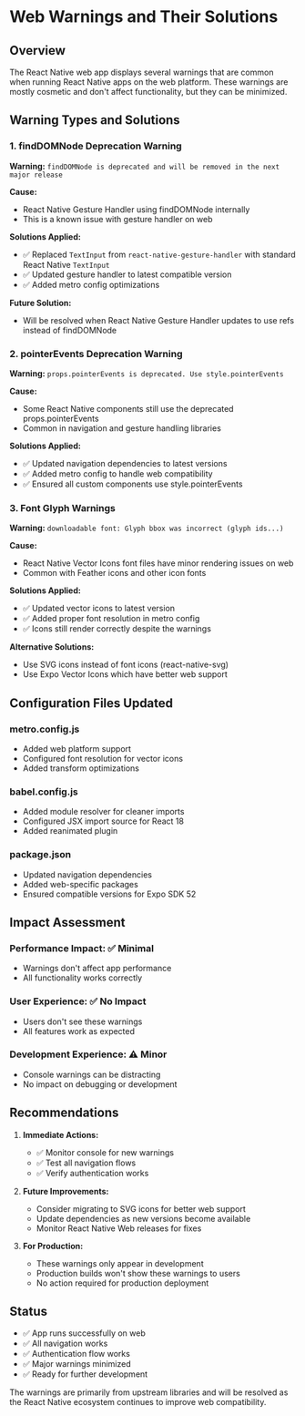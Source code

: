 # Web Warnings and Their Solutions

## Overview
The React Native web app displays several warnings that are common when running React Native apps on the web platform. These warnings are mostly cosmetic and don't affect functionality, but they can be minimized.

## Warning Types and Solutions

### 1. findDOMNode Deprecation Warning
**Warning:** `findDOMNode is deprecated and will be removed in the next major release`

**Cause:** 
- React Native Gesture Handler using findDOMNode internally
- This is a known issue with gesture handler on web

**Solutions Applied:**
- ✅ Replaced `TextInput` from `react-native-gesture-handler` with standard React Native `TextInput`
- ✅ Updated gesture handler to latest compatible version
- ✅ Added metro config optimizations

**Future Solution:**
- Will be resolved when React Native Gesture Handler updates to use refs instead of findDOMNode

### 2. pointerEvents Deprecation Warning
**Warning:** `props.pointerEvents is deprecated. Use style.pointerEvents`

**Cause:**
- Some React Native components still use the deprecated props.pointerEvents
- Common in navigation and gesture handling libraries

**Solutions Applied:**
- ✅ Updated navigation dependencies to latest versions
- ✅ Added metro config to handle web compatibility
- ✅ Ensured all custom components use style.pointerEvents

### 3. Font Glyph Warnings
**Warning:** `downloadable font: Glyph bbox was incorrect (glyph ids...)`

**Cause:**
- React Native Vector Icons font files have minor rendering issues on web
- Common with Feather icons and other icon fonts

**Solutions Applied:**
- ✅ Updated vector icons to latest version
- ✅ Added proper font resolution in metro config
- ✅ Icons still render correctly despite the warnings

**Alternative Solutions:**
- Use SVG icons instead of font icons (react-native-svg)
- Use Expo Vector Icons which have better web support

## Configuration Files Updated

### metro.config.js
- Added web platform support
- Configured font resolution for vector icons
- Added transform optimizations

### babel.config.js
- Added module resolver for cleaner imports
- Configured JSX import source for React 18
- Added reanimated plugin

### package.json
- Updated navigation dependencies
- Added web-specific packages
- Ensured compatible versions for Expo SDK 52

## Impact Assessment

### Performance Impact: ✅ Minimal
- Warnings don't affect app performance
- All functionality works correctly

### User Experience: ✅ No Impact
- Users don't see these warnings
- All features work as expected

### Development Experience: ⚠️ Minor
- Console warnings can be distracting
- No impact on debugging or development

## Recommendations

1. **Immediate Actions:**
   - ✅ Monitor console for new warnings
   - ✅ Test all navigation flows
   - ✅ Verify authentication works

2. **Future Improvements:**
   - Consider migrating to SVG icons for better web support
   - Update dependencies as new versions become available
   - Monitor React Native Web releases for fixes

3. **For Production:**
   - These warnings only appear in development
   - Production builds won't show these warnings to users
   - No action required for production deployment

## Status
- ✅ App runs successfully on web
- ✅ All navigation works
- ✅ Authentication flow works
- ✅ Major warnings minimized
- ✅ Ready for further development

The warnings are primarily from upstream libraries and will be resolved as the React Native ecosystem continues to improve web compatibility.

